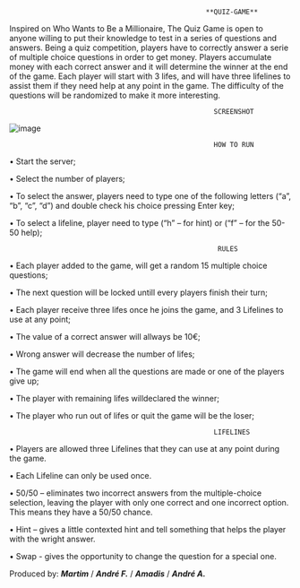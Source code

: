                                                      **QUIZ-GAME**

Inspired on Who Wants to Be a Millionaire, The Quiz Game is open to anyone willing to put their knowledge to test in a series of questions and answers. Being a quiz competition, players have to correctly answer a serie of multiple choice questions in order to get money. Players accumulate money with each correct answer and it will determine the winner at the end of the game. Each player will start with 3 lifes, and will have three lifelines to assist them if they need help at any point in the game. The difficulty of the questions will be randomized to make it more interesting.

                                                       SCREENSHOT

![image](https://user-images.githubusercontent.com/97889650/155709608-e4361d1a-e0c8-4191-bc38-442382910f3a.png)

                                                       HOW TO RUN
•	Start the server;

•	Select the number of players;

•	To select the answer, players need to type one of the following letters (“a”, “b”, “c”, “d”) and double check his choice pressing Enter key;

•	To select a lifeline, player need to type (“h” – for hint) or (“f” – for the 50-50 help);



                                                        RULES
                                                        
•	Each player added to the game, will get a random 15 multiple choice questions;

•	The next question will be locked untill every players finish their turn;

•	Each player receive three lifes once he joins the game, and 3 Lifelines to use at any point;

•	The value of a correct answer will allways be 10€;

•	Wrong answer will decrease the number of lifes;

•	The game will end when all the questions are made or one of the players give up;

•	The player with remaining lifes willdeclared the winner;

•	The player who run out of lifes or quit the game will be the loser;



                                                       LIFELINES
                                                       
•	Players are allowed three Lifelines that they can use at any point during the game. 

•	Each Lifeline can only be used once.

•	50/50 – eliminates two incorrect answers from the multiple-choice selection, leaving the player with only one correct and one incorrect option. This means they have a 50/50 chance.

•	Hint – gives a little contexted hint and tell something that helps the player with the wright answer.

• Swap - gives the opportunity to change the question for a special one.

Produced by:   ***Martim***  /  ***André F.***  /  ***Amadis***  /  ***André A.***
